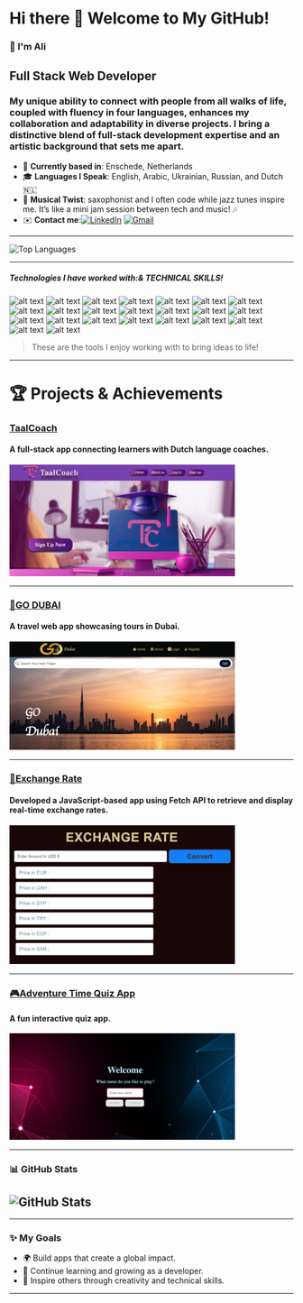 # Hi there 👋 Welcome to My GitHub!
### 👋 I'm Ali 
## Full Stack Web Developer
### My unique ability to connect with people from all walks of life, coupled with fluency in four languages, enhances my collaboration and adaptability in diverse projects. I bring a distinctive blend of full-stack development expertise and an artistic background that sets me apart. 

- 🏡 **Currently based in**: Enschede, Netherlands  
- 🎓 **Languages I Speak**: English, Arabic, Ukrainian, Russian, and Dutch 🇳🇱  
- 🎷 **Musical Twist**: saxophonist and I often code while jazz tunes inspire me. It’s like a mini jam session between tech and music! 🎶 
- ✉️ **Contact me**:[![LinkedIn](https://img.shields.io/badge/-LinkedIn-0077B5?logo=linkedin&logoColor=white&style=flat-square)](https://www.linkedin.com/in/ali-ibrahim-space)
[<img src="https://img.shields.io/badge/-Gmail-fff?logo=gmail" height="30" alt="Gmail">](ali.ibrahim.work@gmail.com)

---

 ![Top Languages](https://github-readme-stats.vercel.app/api/top-langs/?username=Alishka-Space&layout=compact&theme=radical)


---
##### Technologies I have worked with:& TECHNICAL SKILLS!
 ![alt text](https://img.shields.io/badge/Html5--E34F26?style=for-the-badge&logo=Html5)
 ![alt text](https://img.shields.io/badge/Css3--1572B6?style=for-the-badge&logo=css3)
 ![alt text](https://img.shields.io/badge/Bootstrap--7952B3?style=for-the-badge&logo=Bootstrap)
 ![alt text](https://img.shields.io/badge/JavaScript--F7DF1E?style=for-the-badge&logo=JavaScript)
 ![alt text](https://img.shields.io/badge/TypeScript--3178C6?style=for-the-badge&logo=TypeScript)
 ![alt text](https://img.shields.io/badge/Git--F05032?style=for-the-badge&logo=Git)
 ![alt text](https://img.shields.io/badge/GitHub--181717?style=for-the-badge&logo=GitHub)
 ![alt text](https://img.shields.io/badge/Pug--A86454?style=for-the-badge&logo=Pug)
 ![alt text](https://img.shields.io/badge/React.js--61DAFB?style=for-the-badge&logo=React)
 ![alt text](https://img.shields.io/badge/Redux.ToolKit--764ABC?style=for-the-badge&logo=Redux)
 ![alt text](https://img.shields.io/badge/Node.js--339933?style=for-the-badge&logo=nodedotjs)
 ![alt text](https://img.shields.io/badge/Express.js--cc0000?style=for-the-badge&logo=Express)
 ![alt text](https://img.shields.io/badge/MogoDB--47A248?style=for-the-badge&logo=MongoDB)
 ![alt text](https://img.shields.io/badge/SQL,MySQL--4479A1?style=for-the-badge&logo=MySQL)
 ![alt text](https://img.shields.io/badge/SQL-003B57?style=for-the-badge&logo=sql&logoColor=white)
 ![alt text](https://img.shields.io/badge/CodePen--000000?style=for-the-badge&logo=CodePen)
 ![alt text](https://img.shields.io/badge/VSCode--007ACC?style=for-the-badge&logo=Visual-Studio-Code)
 ![alt text](https://img.shields.io/badge/Render--46E3B7?style=for-the-badge&logo=Render)
 ![alt text](https://img.shields.io/badge/Netlify--00C7B7?style=for-the-badge&logo=Netlify)
 ![alt text](https://img.shields.io/badge/React.Native--61DAFB?style=for-the-badge&logo=React)
 ![alt text](https://img.shields.io/badge/Vue.js--4FC08D?style=for-the-badge&logo=Vue.js)
 ![alt text](https://img.shields.io/badge/Next.js--000000?style=for-the-badge&logo=Next.js)
 ![alt text](https://img.shields.io/badge/Vite.js--646CFF?style=for-the-badge&logo=Vite)



> These are the tools I enjoy working with to bring ideas to life!

---
# 🏆 Projects & Achievements  

### [**TaalCoach**](https://c48-group-a-713269d45048.herokuapp.com/)  
 #### A full-stack app connecting learners with Dutch language coaches.
<a href="https://c48-group-a-713269d45048.herokuapp.com/">
  <img src="https://github.com/Alishka-Space/Alishka-Space/blob/main/assets/Screen%20Shot%202025-01-15%20at%2013.41.19.png?raw=true" alt="TaalCoach" width="400">
</a>

---
### [**🚀GO DUBAI**](https://go-dubai-app.netlify.app/)  
 #### A travel web app showcasing tours in Dubai. 
<a href="https://go-dubai-app.netlify.app/">
  <img src="https://github.com/Alishka-Space/Alishka-Space/blob/main/assets/Go%20Dubai%20shot%20.png?raw=true" alt="GO Dubai" width="400">
  
</a>

---
### [**🚀Exchange Rate**](https://alishka-space.github.io/Exchange-Rate-API-2/)  
 #### Developed a JavaScript-based app using Fetch API to retrieve and display real-time exchange rates.
<a href="https://alishka-space.github.io/Exchange-Rate-API-2/">
  <img src="https://github.com/Alishka-Space/Alishka-Space/blob/main/assets/exchang%20rate%20shot.png?raw=true" alt="GO Dubai" width="400">
  
</a>

---
### [**🎮Adventure Time Quiz App**](https://keremilhan.github.io/quiz-app/)  
 #### A fun interactive quiz app.
<a href="https://keremilhan.github.io/quiz-app/">
  <img src="https://github.com/Alishka-Space/Alishka-Space/blob/main/assets/quiz%20app%20shot.png?raw=true" alt="GO Dubai" width="400">
  
</a>

---


### 📊 GitHub Stats  
![GitHub Stats](https://github-readme-stats.vercel.app/api?username=Alishka-Space&show_icons=true&theme=radical)
---

---

### ✨ My Goals  
- 🌍 Build apps that create a global impact.  
- 🌱 Continue learning and growing as a developer.  
- 🎯 Inspire others through creativity and technical skills.  

---

